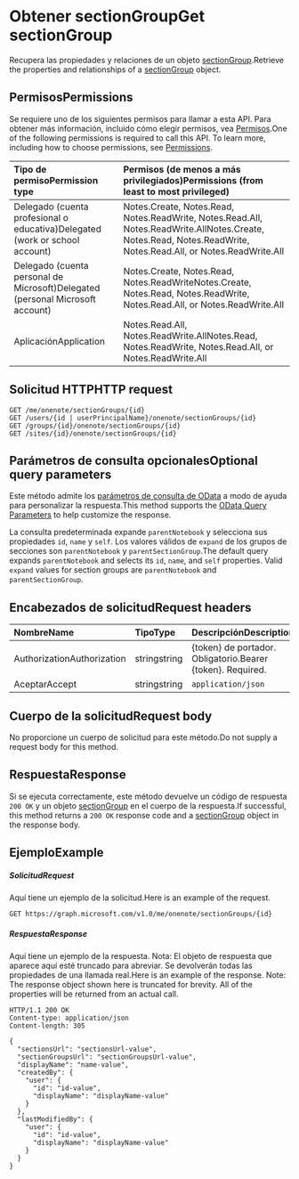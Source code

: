 # <a name="get-sectiongroup"></a><span data-ttu-id="8c785-101">Obtener sectionGroup</span><span class="sxs-lookup"><span data-stu-id="8c785-101">Get sectionGroup</span></span>

<span data-ttu-id="8c785-102">Recupera las propiedades y relaciones de un objeto [sectionGroup](../resources/sectiongroup.md).</span><span class="sxs-lookup"><span data-stu-id="8c785-102">Retrieve the properties and relationships of a [sectionGroup](../resources/sectiongroup.md) object.</span></span>
## <a name="permissions"></a><span data-ttu-id="8c785-103">Permisos</span><span class="sxs-lookup"><span data-stu-id="8c785-103">Permissions</span></span>
<span data-ttu-id="8c785-p101">Se requiere uno de los siguientes permisos para llamar a esta API. Para obtener más información, incluido cómo elegir permisos, vea [Permisos](../../../concepts/permissions_reference.md).</span><span class="sxs-lookup"><span data-stu-id="8c785-p101">One of the following permissions is required to call this API. To learn more, including how to choose permissions, see [Permissions](../../../concepts/permissions_reference.md).</span></span>

|<span data-ttu-id="8c785-106">Tipo de permiso</span><span class="sxs-lookup"><span data-stu-id="8c785-106">Permission type</span></span>      | <span data-ttu-id="8c785-107">Permisos (de menos a más privilegiados)</span><span class="sxs-lookup"><span data-stu-id="8c785-107">Permissions (from least to most privileged)</span></span>              |
|:--------------------|:---------------------------------------------------------|
|<span data-ttu-id="8c785-108">Delegado (cuenta profesional o educativa)</span><span class="sxs-lookup"><span data-stu-id="8c785-108">Delegated (work or school account)</span></span> | <span data-ttu-id="8c785-109">Notes.Create, Notes.Read, Notes.ReadWrite, Notes.Read.All, Notes.ReadWrite.All</span><span class="sxs-lookup"><span data-stu-id="8c785-109">Notes.Create, Notes.Read, Notes.ReadWrite, Notes.Read.All, or Notes.ReadWrite.All</span></span>    |
|<span data-ttu-id="8c785-110">Delegado (cuenta personal de Microsoft)</span><span class="sxs-lookup"><span data-stu-id="8c785-110">Delegated (personal Microsoft account)</span></span> | <span data-ttu-id="8c785-111">Notes.Create, Notes.Read, Notes.ReadWrite</span><span class="sxs-lookup"><span data-stu-id="8c785-111">Notes.Create, Notes.Read, Notes.ReadWrite, Notes.Read.All, or Notes.ReadWrite.All</span></span>    |
|<span data-ttu-id="8c785-112">Aplicación</span><span class="sxs-lookup"><span data-stu-id="8c785-112">Application</span></span> | <span data-ttu-id="8c785-113">Notes.Read.All, Notes.ReadWrite.All</span><span class="sxs-lookup"><span data-stu-id="8c785-113">Notes.Read, Notes.ReadWrite, Notes.Read.All, or Notes.ReadWrite.All</span></span> |

## <a name="http-request"></a><span data-ttu-id="8c785-114">Solicitud HTTP</span><span class="sxs-lookup"><span data-stu-id="8c785-114">HTTP request</span></span>
<!-- { "blockType": "ignored" } -->
```http
GET /me/onenote/sectionGroups/{id}
GET /users/{id | userPrincipalName}/onenote/sectionGroups/{id}
GET /groups/{id}/onenote/sectionGroups/{id}
GET /sites/{id}/onenote/sectionGroups/{id}
```
## <a name="optional-query-parameters"></a><span data-ttu-id="8c785-115">Parámetros de consulta opcionales</span><span class="sxs-lookup"><span data-stu-id="8c785-115">Optional query parameters</span></span>
<span data-ttu-id="8c785-116">Este método admite los [parámetros de consulta de OData](http://developer.microsoft.com/en-us/graph/docs/overview/query_parameters) a modo de ayuda para personalizar la respuesta.</span><span class="sxs-lookup"><span data-stu-id="8c785-116">This method supports the [OData Query Parameters](http://developer.microsoft.com/en-us/graph/docs/overview/query_parameters) to help customize the response.</span></span>

<span data-ttu-id="8c785-p102">La consulta predeterminada expande `parentNotebook` y selecciona sus propiedades `id`, `name` y `self`. Los valores válidos de `expand` de los grupos de secciones son `parentNotebook` y `parentSectionGroup`.</span><span class="sxs-lookup"><span data-stu-id="8c785-p102">The default query expands `parentNotebook` and selects its `id`, `name`, and `self` properties. Valid `expand` values for section groups are `parentNotebook` and `parentSectionGroup`.</span></span>

## <a name="request-headers"></a><span data-ttu-id="8c785-119">Encabezados de solicitud</span><span class="sxs-lookup"><span data-stu-id="8c785-119">Request headers</span></span>
| <span data-ttu-id="8c785-120">Nombre</span><span class="sxs-lookup"><span data-stu-id="8c785-120">Name</span></span>       | <span data-ttu-id="8c785-121">Tipo</span><span class="sxs-lookup"><span data-stu-id="8c785-121">Type</span></span> | <span data-ttu-id="8c785-122">Descripción</span><span class="sxs-lookup"><span data-stu-id="8c785-122">Description</span></span>|
|:-----------|:------|:----------|
| <span data-ttu-id="8c785-123">Authorization</span><span class="sxs-lookup"><span data-stu-id="8c785-123">Authorization</span></span>  | <span data-ttu-id="8c785-124">string</span><span class="sxs-lookup"><span data-stu-id="8c785-124">string</span></span>  | <span data-ttu-id="8c785-p103">{token} de portador. Obligatorio.</span><span class="sxs-lookup"><span data-stu-id="8c785-p103">Bearer {token}. Required.</span></span> |
| <span data-ttu-id="8c785-127">Aceptar</span><span class="sxs-lookup"><span data-stu-id="8c785-127">Accept</span></span> | <span data-ttu-id="8c785-128">string</span><span class="sxs-lookup"><span data-stu-id="8c785-128">string</span></span> | `application/json` |

## <a name="request-body"></a><span data-ttu-id="8c785-129">Cuerpo de la solicitud</span><span class="sxs-lookup"><span data-stu-id="8c785-129">Request body</span></span>
<span data-ttu-id="8c785-130">No proporcione un cuerpo de solicitud para este método.</span><span class="sxs-lookup"><span data-stu-id="8c785-130">Do not supply a request body for this method.</span></span>

## <a name="response"></a><span data-ttu-id="8c785-131">Respuesta</span><span class="sxs-lookup"><span data-stu-id="8c785-131">Response</span></span>

<span data-ttu-id="8c785-132">Si se ejecuta correctamente, este método devuelve un código de respuesta `200 OK` y un objeto [sectionGroup](../resources/sectiongroup.md) en el cuerpo de la respuesta.</span><span class="sxs-lookup"><span data-stu-id="8c785-132">If successful, this method returns a `200 OK` response code and a [sectionGroup](../resources/sectiongroup.md) object in the response body.</span></span>
## <a name="example"></a><span data-ttu-id="8c785-133">Ejemplo</span><span class="sxs-lookup"><span data-stu-id="8c785-133">Example</span></span>
##### <a name="request"></a><span data-ttu-id="8c785-134">Solicitud</span><span class="sxs-lookup"><span data-stu-id="8c785-134">Request</span></span>
<span data-ttu-id="8c785-135">Aquí tiene un ejemplo de la solicitud.</span><span class="sxs-lookup"><span data-stu-id="8c785-135">Here is an example of the request.</span></span>
<!-- {
  "blockType": "request",
  "name": "get_sectiongroup"
}-->
```http
GET https://graph.microsoft.com/v1.0/me/onenote/sectionGroups/{id}
```
##### <a name="response"></a><span data-ttu-id="8c785-136">Respuesta</span><span class="sxs-lookup"><span data-stu-id="8c785-136">Response</span></span>
<span data-ttu-id="8c785-p104">Aquí tiene un ejemplo de la respuesta. Nota: El objeto de respuesta que aparece aquí esté truncado para abreviar. Se devolverán todas las propiedades de una llamada real.</span><span class="sxs-lookup"><span data-stu-id="8c785-p104">Here is an example of the response. Note: The response object shown here is truncated for brevity. All of the properties will be returned from an actual call.</span></span>
<!-- {
  "blockType": "response",
  "truncated": true,
  "@odata.type": "microsoft.graph.sectiongroup"
} -->
```http
HTTP/1.1 200 OK
Content-type: application/json
Content-length: 305

{
  "sectionsUrl": "sectionsUrl-value",
  "sectionGroupsUrl": "sectionGroupsUrl-value",
  "displayName": "name-value",  
  "createdBy": {
    "user": {
      "id": "id-value",
      "displayName": "displayName-value"
    }
  },
  "lastModifiedBy": {
    "user": {
      "id": "id-value",
      "displayName": "displayName-value"
    }
  }
}
```

<!-- uuid: 8fcb5dbc-d5aa-4681-8e31-b001d5168d79
2015-10-25 14:57:30 UTC -->
<!-- {
  "type": "#page.annotation",
  "description": "Get sectionGroup",
  "keywords": "",
  "section": "documentation",
  "tocPath": ""
}-->